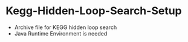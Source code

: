# Kegg-Hidden-Loop-Search-Setup

* Archive file for KEGG hidden loop search
* Java Runtime Environment is needed
